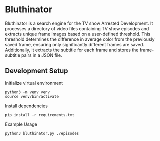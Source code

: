 # Bluthinator

Bluthinator is a search engine for the TV show Arrested Development. It processes a directory of video files containing TV show episodes and extracts unique frame images based on a user-defined threshold. This threshold determines the difference in average color from the previously saved frame, ensuring only significantly different frames are saved. Additionally, it extracts the subtitle for each frame and stores the frame-subtitle pairs in a JSON file.


## Development Setup
Initialize virtual environment
```
python3 -m venv venv
source venv/bin/activate
```

Install dependencies
```
pip install -r requirements.txt
```

Example Usage
```
python3 bluthinator.py ./episodes
```